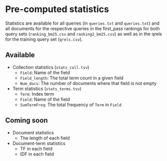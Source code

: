 # Pre-computed statistics

Statistics are available for all queries (in `queries.txt` and `queries.txt`) and all documents for the respective queries in the first_pass rankings for both query sets (`ranking_bm25.csv` and `ranking2_bm25.csv`) as well as in the qrels for the training query set (`qrels.csv`).


## Available

  * Collection statistics (`stats_coll.tsv`)
    - `Field`: Name of the field
    - `Field_length`: The total term count in a given field
    - `Num_docs`: The number of documents where that field is not empty
  * Term statistics (`stats_terms.tsv`)
    - `Term`: Index term
    - `Field`: Name of the field
    - `SumTermFreq`: The total frequency of `Term` in `Field`


## Coming soon

  * Document statistics
    - The length of each field
  * Document-term statistics
    - TF in each field
    - IDF in each field

